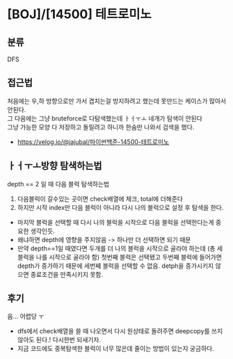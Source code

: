 # [BOJ]/[14500] 테트로미노

## 분류
DFS

## 접근법
처음에는 우,하 방향으로만 가서 겹치는걸 방지하려고 했는데 못만드는 케이스가 많아서 안된다.<br>
그 다음에는 그냥 bruteforce로 다탐색했는데 ㅏㅓㅜㅗ 네개가 탐색이 안된다<br>
그냥 가능한 모양 다 저장하고 돌릴려고 하니까 한숨만 나와서 검색을 했다.<br>
- https://velog.io/@jajubal/파이썬백준-14500-테트로미노

## ㅏㅓㅜㅗ방향 탐색하는법
depth == 2 일 때 다음 블럭 탐색하는법<br>
1. 다음블럭이 갈수있는 곳이면 check배열에 체크, total에 더해준다
2. 하지만 시작 index만 다음 블럭이 아니라 다시 나의 블럭으로 설정 후 탐색을 한다.
- 마지막 블럭을 선택할 때 다시 나의 블럭을 시작으로 다음 블럭을 선택한다는게 중요한 생각인듯.
- 왜냐하면 depth에 영향을 주지않음 -> 하나만 더 선택하면 되기 때문
- 만약 depth==1일 때였다면 두개를 더 나의 블럭을 시작으로 골라야 하는데 (총 세블럭을 나를 시작으로 골라야 함) 첫번째 블럭은 선택됐고 두번째 블럭에 들어가면 depth가 증가하기 때문에 세번째 블럭을 선택할 수 없음. detph을 증가시키지 않으면 종료조건을 만족시키지 못함.

## 후기
음... 어렵당 ㅜ
- dfs에서 check배열을 쓸 때 나오면서 다시 원상태로 돌려주면 deepcopy를 쓰지 않아도 된다.! 다시한번 되새기자.
- 지금 코드에도 중복탐색한 블럭이 너무 많은데 줄이는 방법이 있는지 궁금하다.